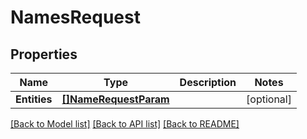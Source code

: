 # NamesRequest

## Properties

Name | Type | Description | Notes
------------ | ------------- | ------------- | -------------
**Entities** | [**[]NameRequestParam**](NameRequestParam.md) |  | [optional] 

[[Back to Model list]](../README.md#documentation-for-models) [[Back to API list]](../README.md#documentation-for-api-endpoints) [[Back to README]](../README.md)


